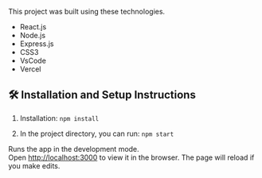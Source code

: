 This project was built using these technologies.

- React.js
- Node.js
- Express.js
- CSS3
- VsCode
- Vercel


## 🛠 Installation and Setup Instructions

1. Installation: `npm install`

2. In the project directory, you can run: `npm start`

Runs the app in the development mode.\
Open [http://localhost:3000](http://localhost:3000) to view it in the browser.
The page will reload if you make edits.